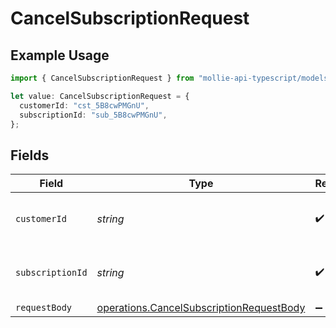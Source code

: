 # CancelSubscriptionRequest

## Example Usage

```typescript
import { CancelSubscriptionRequest } from "mollie-api-typescript/models/operations";

let value: CancelSubscriptionRequest = {
  customerId: "cst_5B8cwPMGnU",
  subscriptionId: "sub_5B8cwPMGnU",
};
```

## Fields

| Field                                                                                                | Type                                                                                                 | Required                                                                                             | Description                                                                                          | Example                                                                                              |
| ---------------------------------------------------------------------------------------------------- | ---------------------------------------------------------------------------------------------------- | ---------------------------------------------------------------------------------------------------- | ---------------------------------------------------------------------------------------------------- | ---------------------------------------------------------------------------------------------------- |
| `customerId`                                                                                         | *string*                                                                                             | :heavy_check_mark:                                                                                   | Provide the ID of the related customer.                                                              | cst_5B8cwPMGnU                                                                                       |
| `subscriptionId`                                                                                     | *string*                                                                                             | :heavy_check_mark:                                                                                   | Provide the ID of the related subscription.                                                          | sub_5B8cwPMGnU                                                                                       |
| `requestBody`                                                                                        | [operations.CancelSubscriptionRequestBody](../../models/operations/cancelsubscriptionrequestbody.md) | :heavy_minus_sign:                                                                                   | N/A                                                                                                  |                                                                                                      |